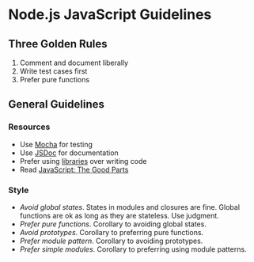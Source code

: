# Node.js JavaScript Guidelines

## Three Golden Rules

1. Comment and document liberally
2. Write test cases first
3. Prefer pure functions

## General Guidelines

### Resources

* Use [Mocha](http://visionmedia.github.io/mocha/) for testing
* Use [JSDoc](http://usejsdoc.org/) for documentation
* Prefer using [libraries](https://www.npmjs.org/) over writing code
* Read [JavaScript: The Good
  Parts](http://books.google.com/books/about/JavaScript_The_Good_Parts.html?id=PXa2bby0oQ0C)

### Style

* *Avoid global states*. States in modules and closures are fine. Global
  functions are ok as long as they are stateless. Use judgment.
* *Prefer pure functions*. Corollary to avoiding global states.
* *Avoid prototypes*. Corollary to preferring pure functions.
* *Prefer module pattern*. Corollary to avoiding prototypes.
* *Prefer simple modules*. Corollary to preferring using module patterns.
